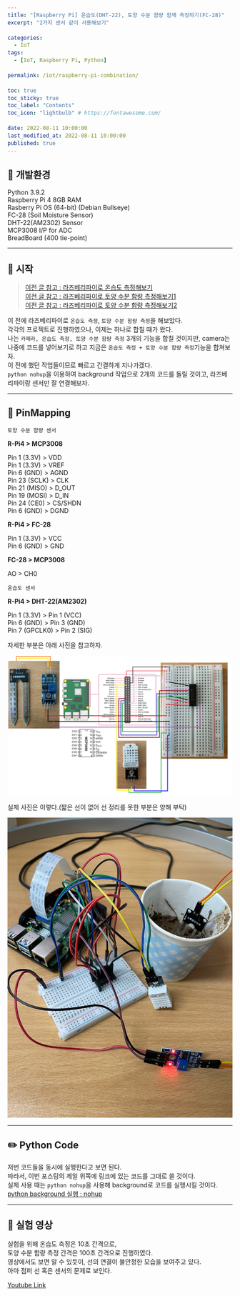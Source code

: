 ```yaml
---
title: "[Raspberry Pi] 온습도(DHT-22), 토양 수분 함량 함께 측정하기(FC-28)"  
excerpt: "2가지 센서 같이 사용해보기"

categories:
  - IoT
tags:
  - [IoT, Raspberry Pi, Python]

permalink: /iot/raspberry-pi-combination/

toc: true
toc_sticky: true
toc_label: "Contents"
toc_icon: "lightbulb" # https://fontawesome.com/
 
date: 2022-08-11 10:00:00
last_modified_at: 2022-08-11 10:00:00
published: true
---
```


## 🔧 개발환경

Python 3.9.2  
Raspberry Pi 4 8GB RAM  
Rasberry Pi OS (64-bit) (Debian Bullseye)  
FC-28 (Soil Moisture Sensor)  
DHT-22(AM2302) Sensor  
MCP3008 I/P for ADC  
BreadBoard (400 tie-point)  

---

## 🌻 시작

> [이전 글 참고 : 라즈베리파이로 온습도 측정해보기](https://kdjun97.github.io/iot/raspberry-pi-dht22/)  
> [이전 글 참고 : 라즈베리파이로 토양 수분 함량 측정해보기1](https://kdjun97.github.io/iot/raspberry-pi-soil-moisture1/)  
> [이전 글 참고 : 라즈베리파이로 토양 수분 함량 측정해보기2](https://kdjun97.github.io/iot/raspberry-pi-soil-moisture2/)  

이 전에 라즈베리파이로 `온습도 측정`, `토양 수분 함량 측정`을 해보았다.  
각각의 프로젝트로 진행하였으나, 이제는 하나로 합칠 때가 왔다.  
나는 `카메라, 온습도 측정, 토양 수분 함량 측정` 3개의 기능을 합칠 것이지만, camera는 나중에 코드를 넣어보기로 하고 지금은 `온습도 측정 + 토양 수분 함량 측정`기능을 합쳐보자.  
이 전에 했던 작업들이므로 빠르고 간결하게 지나가겠다.  
`python nohup`을 이용하여 background 작업으로 2개의 코드를 돌릴 것이고, 라즈베리파이랑 센서만 잘 연결해보자.  

---

## 📎 PinMapping

`토양 수분 함량 센서`  

**R-Pi4 > MCP3008**  

Pin 1 (3.3V) > VDD  
Pin 1 (3.3V) > VREF  
Pin 6 (GND) > AGND  
Pin 23 (SCLK) > CLK  
Pin 21 (MISO) > D_OUT  
Pin 19 (MOSI) > D_IN  
Pin 24 (CE0) > CS/SHDN  
Pin 6 (GND) > DGND  

**R-Pi4 > FC-28**  

Pin 1 (3.3V) > VCC  
Pin 6 (GND) > GND  

**FC-28 > MCP3008**  

AO > CH0  

`온습도 센서`  

**R-Pi4 > DHT-22(AM2302)**  

Pin 1 (3.3V) > Pin 1 (VCC)  
Pin 6 (GND) > Pin 3 (GND)  
Pin 7 (GPCLK0) > Pin 2 (SIG)  

자세한 부분은 아래 사진을 참고하자.  

<a href="https://kdjun97.github.io/assets/images/post_img/iot/raspberry-pi-combination/pin_map.png">
  <img src="/assets/images/post_img/iot/raspberry-pi-combination/pin_map.png" alt="pin_map">
</a>  

실제 사진은 이렇다.(짧은 선이 없어 선 정리를 못한 부분은 양해 부탁)  

![picture](/assets/images/post_img/iot/raspberry-pi-combination/picture.jpg)  

---

## ✏️ Python Code

저번 코드들을 동시에 실행한다고 보면 된다.  
따라서, 이번 포스팅의 제일 위쪽에 링크에 있는 코드를 그대로 쓸 것이다.  
실제 사용 때는 `python nohup`을 사용해 background로 코드를 실행시킬 것이다.  
[python background 실행 : nohup](https://kdjun97.github.io/python/python-background/)   

---  

## 🎥 실험 영상

실험을 위해 온습도 측정은 10초 간격으로,  
토양 수분 함량 측정 간격은 100초 간격으로 진행하였다.  
영상에서도 보면 알 수 있듯이, 선의 연결이 불안정한 모습을 보여주고 있다.  
아마 점퍼 선 혹은 센서의 문제로 보인다.  

[Youtube Link](https://youtu.be/SaE2Zf9jL40)  